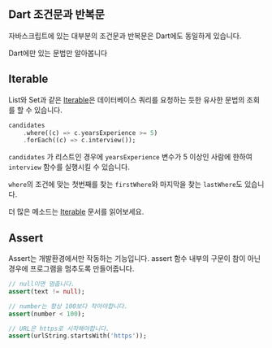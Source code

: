 ## Dart 조건문과 반복문

자바스크립트에 있는 대부분의 조건문과 반복문은 Dart에도 동일하게 있습니다.

Dart에만 있는 문법만 알아봅니다

## Iterable

List와 Set과 같은 [Iterable](https://api.dartlang.org/stable/dart-core/Iterable-class.html)은 데이터베이스 쿼리를 요청하는 듯한 유사한 문법의 조회를 할 수 있습니다.

```dart
candidates
    .where((c) => c.yearsExperience >= 5)
    .forEach((c) => c.interview());
```

`candidates` 가 리스트인 경우에 `yearsExperience` 변수가 5 이상인 사람에 한하여 `interview` 함수를 실행시킬 수 있습니다.

`where`의 조건에 맞는 첫번째를 찾는 `firstWhere`와 마지막을 찾는 `lastWhere`도 있습니다. 

더 많은 메소드는 [Iterable](https://api.dartlang.org/stable/dart-core/Iterable-class.html) 문서를 읽어보세요.

## Assert

Assert는 개발환경에서만 작동하는 기능입니다. assert 함수 내부의 구문이 참이 아닌 경우에 프로그램을 멈추도록 만들어줍니다.

```dart
// null이면 멈춥니다.
assert(text != null);

// number는 항상 100보다 작아야합니다.
assert(number < 100);

// URL은 https로 시작해야합니다.
assert(urlString.startsWith('https'));
```